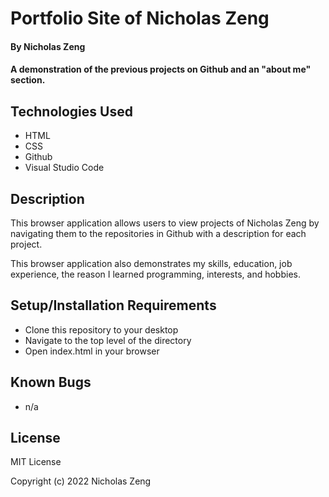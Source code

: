 # Portfolio Site of Nicholas Zeng

#### By Nicholas Zeng 

#### A demonstration of the previous projects on Github and an "about me" section.

## Technologies Used

* HTML
* CSS
* Github
* Visual Studio Code

## Description

This browser application allows users to view projects of Nicholas Zeng by navigating them to the repositories in Github with a description for each project.

This browser application also demonstrates my skills, education, job experience, the reason I learned programming, interests, and hobbies. 

## Setup/Installation Requirements

* Clone this repository to your desktop
* Navigate to the top level of the directory
* Open index.html in your browser

## Known Bugs

* n/a

## License
MIT License

Copyright (c) 2022 Nicholas Zeng
